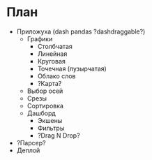 #  План #

* Приложуха (dash pandas ?dashdraggable?)
    + Графики
        - Столбчатая 
        - Линейная
        - Круговая
        - Точечная (пузырчатая)
        - Облако слов
        - ?Карта?
    + Выбор осей
    + Срезы 
    + Сортировка
    + Дашборд
        - Экшены
        - Фильтры
        - ?Drag N Drop?
* ?Парсер?
* Деплой 